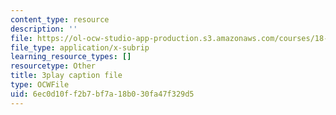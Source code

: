 ```yaml
---
content_type: resource
description: ''
file: https://ol-ocw-studio-app-production.s3.amazonaws.com/courses/18-06sc-linear-algebra-fall-2011/6ec0d10ff2b7bf7a18b030fa47f329d5_t-n4a18AW08.srt
file_type: application/x-subrip
learning_resource_types: []
resourcetype: Other
title: 3play caption file
type: OCWFile
uid: 6ec0d10f-f2b7-bf7a-18b0-30fa47f329d5
---
```

